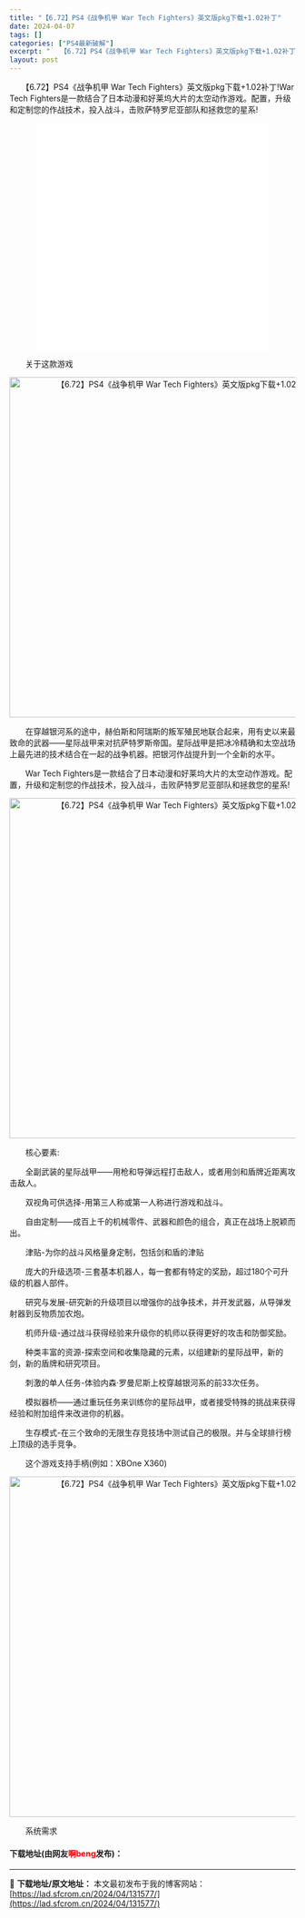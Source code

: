 ```yaml
---
title: "【6.72】PS4《战争机甲 War Tech Fighters》英文版pkg下载+1.02补丁"
date: 2024-04-07
tags: []
categories: ["PS4最新破解"]
excerpt: "　　【6.72】PS4《战争机甲 War Tech Fighters》英文版pkg下载+1.02补丁!War Tech Fighters是一款结合了日本动漫和好莱坞大片的太空动作游戏。配置，升级和定制您的作战技术，投入战斗，击败萨特罗尼亚部队和拯救您的星系! 　　关于这款游戏 　　在穿越银河系的途中&hellip;"
layout: post
---
```


 <p>　　【6.72】PS4《战争机甲 War Tech Fighters》英文版pkg下载+1.02补丁!War Tech Fighters是一款结合了日本动漫和好莱坞大片的太空动作游戏。配置，升级和定制您的作战技术，投入战斗，击败萨特罗尼亚部队和拯救您的星系!</p> <p style="text-align: center;"><iframe allowfullscreen="true" border="0" frameborder="0" framespacing="0" height="400" scrolling="no" src="//player.bilibili.com/player.html?aid=57535203&amp;bvid=BV1ix411X7Hw&amp;cid=100441257&amp;page=1" width="410"></iframe></p> <p>　　关于这款游戏</p> <p align="center"><img align="" border="0" src="https://media.st.dl.pinyuncloud.com/steam/apps/630030/extras/smallaction.gif.jpg?t=1555063157" width="600" alt="【6.72】PS4《战争机甲 War Tech Fighters》英文版pkg下载+1.02补丁" /></p> <p>　　在穿越银河系的途中，赫伯斯和阿瑞斯的叛军殖民地联合起来，用有史以来最致命的武器&mdash;&mdash;星际战甲来对抗萨特罗斯帝国。星际战甲是把冰冷精确和太空战场上最先进的技术结合在一起的战争机器。把银河作战提升到一个全新的水平。</p> <p>　　War Tech Fighters是一款结合了日本动漫和好莱坞大片的太空动作游戏。配置，升级和定制您的作战技术，投入战斗，击败萨特罗尼亚部队和拯救您的星系!</p> <p align="center"><img align="" border="0" src="https://media.st.dl.pinyuncloud.com/steam/apps/630030/extras/smallsword.gif.jpg?t=1555063157" width="600" alt="【6.72】PS4《战争机甲 War Tech Fighters》英文版pkg下载+1.02补丁" /></p> <p>　　核心要素:</p> <p>　　全副武装的星际战甲&mdash;&mdash;用枪和导弹远程打击敌人，或者用剑和盾牌近距离攻击敌人。</p> <p>　　双视角可供选择-用第三人称或第一人称进行游戏和战斗。</p> <p>　　自由定制&mdash;&mdash;成百上千的机械零件、武器和颜色的组合，真正在战场上脱颖而出。</p> <p>　　津贴-为你的战斗风格量身定制，包括剑和盾的津贴</p> <p>　　庞大的升级选项-三套基本机器人，每一套都有特定的奖励，超过180个可升级的机器人部件。</p> <p>　　研究与发展-研究新的升级项目以增强你的战争技术，并开发武器，从导弹发射器到反物质加农炮。</p> <p>　　机师升级-通过战斗获得经验来升级你的机师以获得更好的攻击和防御奖励。</p> <p>　　种类丰富的资源-探索空间和收集隐藏的元素，以组建新的星际战甲，新的剑，新的盾牌和研究项目。</p> <p>　　刺激的单人任务-体验内森&middot;罗曼尼斯上校穿越银河系的前33次任务。</p> <p>　　模拟器桥&mdash;&mdash;通过重玩任务来训练你的星际战甲，或者接受特殊的挑战来获得经验和附加组件来改进你的机器。</p> <p>　　生存模式-在三个致命的无限生存竞技场中测试自己的极限。并与全球排行榜上顶级的选手竞争。</p> <p>　　这个游戏支持手柄(例如：XBOne X360)</p> <p align="center"><img align="" border="0" src="https://media.st.dl.pinyuncloud.com/steam/apps/630030/extras/smallcutsmall.gif.jpg?t=1555063157" width="600" alt="【6.72】PS4《战争机甲 War Tech Fighters》英文版pkg下载+1.02补丁" /></p> <p>　　系统需求</p> <p><h4>下载地址(由网友<font color="red">啊beng</font>发布)：</h4></p> 

---
📖 **下载地址/原文地址：** 本文最初发布于我的博客网站：[https://lad.sfcrom.cn/2024/04/131577/](https://lad.sfcrom.cn/2024/04/131577/)
